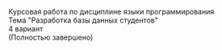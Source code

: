 Курсовая работа по дисциплине языки программирования  
Тема "Разработка базы данных студентов"  
4 вариант  
(Полностью завершено)
